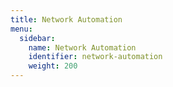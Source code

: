 ```yaml
---
title: Network Automation
menu:
  sidebar:
    name: Network Automation
    identifier: network-automation
    weight: 200
---
```

